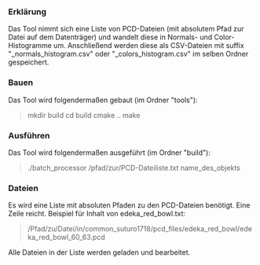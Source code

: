 ### Erklärung

Das Tool nimmt sich eine Liste von PCD-Dateien (mit absolutem Pfad zur Datei auf dem Datenträger) und wandelt diese
in Normals- und Color-Histogramme um. Anschließend werden diese als CSV-Dateien mit suffix "_normals_histogram.csv"
oder "_colors_histogram.csv" im selben Ordner gespeichert.

### Bauen

Das Tool wird folgendermaßen gebaut (im Ordner "tools"):

> mkdir build
> cd build
> cmake ..
> make

### Ausführen

Das Tool wird folgendermaßen ausgeführt (im Ordner "build"):

> ./batch_processor /pfad/zur/PCD-Dateiliste.txt name_des_objekts

### Dateien

Es wird eine Liste mit absoluten Pfaden zu den PCD-Dateien benötigt. Eine Zeile reicht.
Beispiel für Inhalt von edeka_red_bowl.txt:
> /Pfad/zu/Datei/in/common_suturo1718/pcd_files/edeka_red_bowl/edeka_red_bowl_60_63.pcd

Alle Dateien in der Liste werden geladen und bearbeitet.